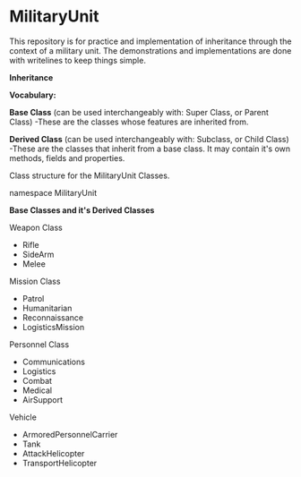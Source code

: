 # MilitaryUnit
This repository is for practice and implementation of inheritance through the context of a military unit.
The demonstrations and implementations are done with writelines to keep things simple.

**Inheritance**

**Vocabulary:**

**Base Class** (can be used interchangeably with: Super Class, or Parent Class)
-These are the classes whose features are inherited from.

**Derived Class** (can be used interchangeably with: Subclass, or Child Class)
-These are the classes that inherit from a base class. It may contain it's own methods, fields and properties.

Class structure for the MilitaryUnit Classes.

namespace MilitaryUnit

**Base Classes and it's Derived Classes**

Weapon Class
 - Rifle
 - SideArm
 - Melee

Mission Class
 - Patrol
 - Humanitarian
 - Reconnaissance
 - LogisticsMission

Personnel Class
 - Communications
 - Logistics
 - Combat
 - Medical
 - AirSupport

Vehicle
 - ArmoredPersonnelCarrier
 - Tank
 - AttackHelicopter
 - TransportHelicopter


